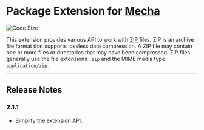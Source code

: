 Package Extension for [Mecha](https://github.com/mecha-cms/mecha)
=================================================================

![Code Size](https://img.shields.io/github/languages/code-size/mecha-cms/x.package?color=%23444&style=for-the-badge)

This extension provides various API to work with [ZIP](http://www.php.net/manual/en/book.zip.php "PHP · ZIP") files. ZIP is an archive file format that supports lossless data compression. A ZIP file may contain one or more files or directories that may have been compressed. ZIP files generally use the file extensions `.zip` and the MIME media type `application/zip`.

---

Release Notes
-------------

### 2.1.1

 - Simplify the extension API.